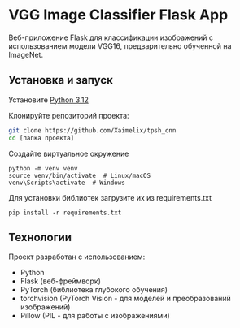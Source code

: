 # VGG Image Classifier Flask App #

Веб-приложение Flask для классификации изображений с использованием модели VGG16, предварительно обученной на ImageNet.

## Установка и запуск ## 
Установите [Python 3.12](https://www.python.org/downloads/release/python-3120/) 

Клонируйте репозиторий проекта:
   ```bash
   git clone https://github.com/Xaimelix/tpsh_cnn
   cd [папка проекта]
   ```

Создайте виртуальное окружение
  ```
  python -m venv venv
  source venv/bin/activate  # Linux/macOS
  venv\Scripts\activate  # Windows
  ```

Для установки библиотек загрузите их из requirements.txt
   ```
   pip install -r requirements.txt
```

## Технологии

Проект разработан с использованием:

* Python
* Flask (веб-фреймворк)
* PyTorch (библиотека глубокого обучения)
* torchvision (PyTorch Vision - для моделей и преобразований изображений)
* Pillow (PIL - для работы с изображениями)
